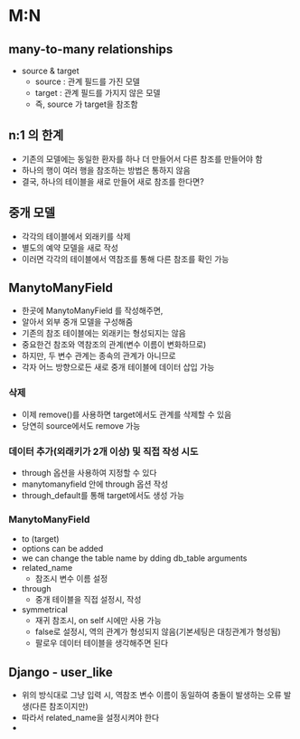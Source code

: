 # M:N
## many-to-many relationships
- source & target
  - source : 관계 필드를 가진 모델
  - target : 관계 필드를 가지지 않은 모델
  - 즉, source 가 target을 참조함
## n:1 의 한계
- 기존의 모델에는 동일한 환자를 하나 더 만들어서 다른 참조를 만들어야 함
- 하나의 행이 여러 행을 참조하는 방법은 통하지 않음
- 결국, 하나의 테이블을 새로 만들어 새로 참조를 한다면?

## 중개 모델
- 각각의 테이블에서 외래키를 삭제
- 별도의 예약 모델을 새로 작성
- 이러면 각각의 테이블에서 역참조를 통해 다른 참조를 확인 가능

## ManytoManyField
- 한곳에 ManytoManyField 를 작성해주면, 
- 알아서 외부 중개 모델을 구성해줌
- 기존의 참조 테이블에는 외래키는 형성되지는 않음
- 중요한건 참조와 역참조의 관계(변수 이름이 변화하므로)
- 하지만, 두 변수 관계는 종속의 관계가 아니므로
- 각자 어느 방향으로든 새로 중개 테이블에 데이터 삽입 가능

### 삭제
- 이제 remove()를 사용하면 target에서도 관계를 삭제할 수 있음
- 당연히 source에서도 remove 가능
### 데이터 추가(외래키가 2개 이상) 및 직접 작성 시도
- through 옵션을 사용하여 지정할 수 있다
- manytomanyfield 안에 through 옵션 작성
- through_default를 통해 target에서도 생성 가능
### ManytoManyField
- to (target)
- options can be added
- we can change the table name by dding db_table arguments
- related_name
  - 참조시 변수 이름 설정
- through
  - 중개 테이블을 직접 설정시, 작성
- symmetrical
  - 재귀 참조시, on self 시에만 사용 가능
  - false로 설정시, 역의 관계가 형성되지 않음(기본세팅은 대칭관계가 형성됨)
  - 팔로우 데이터 테이블을 생각해주면 된다
## Django - user_like
- 위의 방식대로 그냥 입력 시, 역참조 변수 이름이 동일하여 충돌이 발생하는 오류 발생(다른 참조이지만)
- 따라서 related_name을 설정시켜야 한다
- 